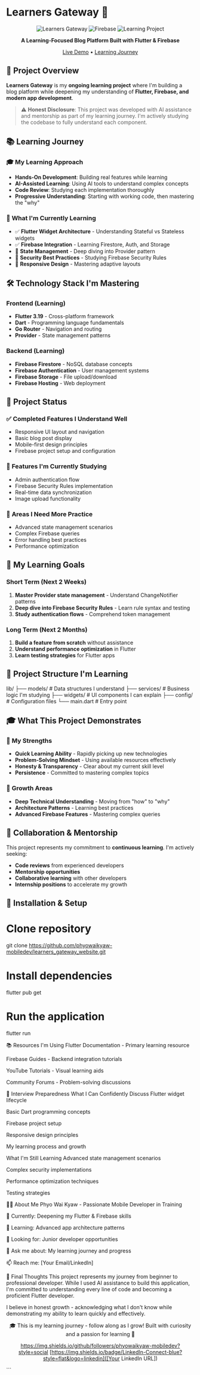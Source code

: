 # Learners Gateway 🌟

<div align="center">

![Learners Gateway](https://img.shields.io/badge/Flutter-3.19-blue?style=for-the-badge&logo=flutter)
![Firebase](https://img.shields.io/badge/Firebase-FFCA28?style=for-the-badge&logo=firebase&logoColor=black)
![Learning Project](https://img.shields.io/badge/Status-Learning%20In%20Progress-orange?style=for-the-badge)

**A Learning-Focused Blog Platform Built with Flutter & Firebase**

[Live Demo](https://learners-gateway.web.app) • [Learning Journey](#-learning-journey)

</div>

## 🎯 Project Overview

**Learners Gateway** is my **ongoing learning project** where I'm building a blog platform while deepening my understanding of **Flutter, Firebase, and modern app development**.

> ⚠️ **Honest Disclosure**: This project was developed with AI assistance and mentorship as part of my learning journey. I'm actively studying the codebase to fully understand each component.

## 📚 Learning Journey

### 🎓 **My Learning Approach**
- **Hands-On Development**: Building real features while learning
- **AI-Assisted Learning**: Using AI tools to understand complex concepts
- **Code Review**: Studying each implementation thoroughly
- **Progressive Understanding**: Starting with working code, then mastering the "why"

### 📖 **What I'm Currently Learning**
- ✅ **Flutter Widget Architecture** - Understanding Stateful vs Stateless widgets
- ✅ **Firebase Integration** - Learning Firestore, Auth, and Storage
- 🔄 **State Management** - Deep diving into Provider pattern
- 🔄 **Security Best Practices** - Studying Firebase Security Rules
- 🔄 **Responsive Design** - Mastering adaptive layouts

## 🛠️ Technology Stack I'm Mastering

### **Frontend (Learning)**
- **Flutter 3.19** - Cross-platform framework
- **Dart** - Programming language fundamentals
- **Go Router** - Navigation and routing
- **Provider** - State management patterns

### **Backend (Learning)**
- **Firebase Firestore** - NoSQL database concepts
- **Firebase Authentication** - User management systems
- **Firebase Storage** - File upload/download
- **Firebase Hosting** - Web deployment

## 🚀 Project Status

### ✅ **Completed Features I Understand Well**
- Responsive UI layout and navigation
- Basic blog post display
- Mobile-first design principles
- Firebase project setup and configuration

### 🔄 **Features I'm Currently Studying**
- Admin authentication flow
- Firebase Security Rules implementation
- Real-time data synchronization
- Image upload functionality

### 📝 **Areas I Need More Practice**
- Advanced state management scenarios
- Complex Firebase queries
- Error handling best practices
- Performance optimization

## 🎯 My Learning Goals

### **Short Term (Next 2 Weeks)**
1. **Master Provider state management** - Understand ChangeNotifier patterns
2. **Deep dive into Firebase Security Rules** - Learn rule syntax and testing
3. **Study authentication flows** - Comprehend token management

### **Long Term (Next 2 Months)**
1. **Build a feature from scratch** without assistance
2. **Understand performance optimization** in Flutter
3. **Learn testing strategies** for Flutter apps

## 📁 Project Structure I'm Learning
lib/
├── models/ # Data structures I understand
├── services/ # Business logic I'm studying
├── widgets/ # UI components I can explain
├── config/ # Configuration files
└── main.dart # Entry point


## 🎓 What This Project Demonstrates

### 💪 **My Strengths**
- **Quick Learning Ability** - Rapidly picking up new technologies
- **Problem-Solving Mindset** - Using available resources effectively
- **Honesty & Transparency** - Clear about my current skill level
- **Persistence** - Committed to mastering complex topics

### 🌱 **Growth Areas**
- **Deep Technical Understanding** - Moving from "how" to "why"
- **Architecture Patterns** - Learning best practices
- **Advanced Firebase Features** - Mastering complex queries

## 🤝 Collaboration & Mentorship

This project represents my commitment to **continuous learning**. I'm actively seeking:
- **Code reviews** from experienced developers
- **Mentorship opportunities** 
- **Collaborative learning** with other developers
- **Internship positions** to accelerate my growth

## 🚀 Installation & Setup

# Clone repository
git clone https://github.com/phyowaikyaw-mobiledev/learners_gateway_website.git

# Install dependencies
flutter pub get

# Run the application
flutter run

📚 Resources I'm Using
Flutter Documentation - Primary learning resource

Firebase Guides - Backend integration tutorials

YouTube Tutorials - Visual learning aids

Community Forums - Problem-solving discussions

🎯 Interview Preparedness
What I Can Confidently Discuss
Flutter widget lifecycle

Basic Dart programming concepts

Firebase project setup

Responsive design principles

My learning process and growth

What I'm Still Learning
Advanced state management scenarios

Complex security implementations

Performance optimization techniques

Testing strategies

👨‍💻 About Me
Phyo Wai Kyaw - Passionate Mobile Developer in Training

🔭 Currently: Deepening my Flutter & Firebase skills

🌱 Learning: Advanced app architecture patterns

👯 Looking for: Junior developer opportunities

💬 Ask me about: My learning journey and progress

📫 Reach me: [Your Email/LinkedIn]

🌟 Final Thoughts
This project represents my journey from beginner to professional developer. While I used AI assistance to build this application, I'm committed to understanding every line of code and becoming a proficient Flutter developer.

I believe in honest growth - acknowledging what I don't know while demonstrating my ability to learn quickly and effectively.

<div align="center">
🎓 This is my learning journey - follow along as I grow!
Built with curiosity and a passion for learning 🚀

https://img.shields.io/github/followers/phyowaikyaw-mobiledev?style=social
[https://img.shields.io/badge/LinkedIn-Connect-blue?style=flat&logo=linkedin]([Your LinkedIn URL])

</div> ```
